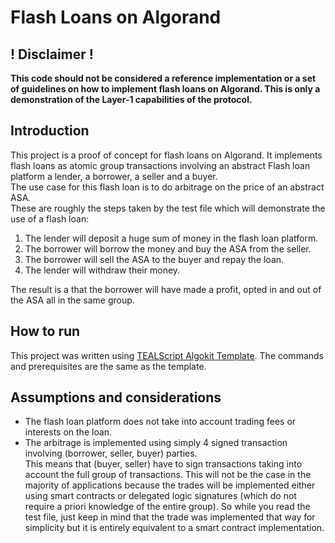 # Flash Loans on Algorand

## ! Disclaimer !
**This code should not be considered a reference implementation or a set of guidelines on how to implement
flash loans on Algorand. This is only a demonstration of the Layer-1 capabilities of the protocol.**

## Introduction
This project is a proof of concept for flash loans on Algorand. It implements flash loans as atomic group transactions
involving an abstract Flash loan platform a lender, a borrower, a seller and a buyer.  
The use case for this flash loan is to do arbitrage on the price of an abstract ASA.  
These are roughly the steps taken by the test file which will demonstrate the use of a flash loan:
1. The lender will deposit a huge sum of money in the flash loan platform.
2. The borrower will borrow the money and buy the ASA from the seller.
3. The borrower will sell the ASA to the buyer and repay the loan.
4. The lender will withdraw their money.

The result is a that the borrower will have made a profit, opted in and out of the ASA all in the same group.

## How to run
This project was written using [TEALScript Algokit Template](https://github.com/algorand-devrel/tealscript-algokit-template/).
The commands and prerequisites are the same as the template.

## Assumptions and considerations
- The flash loan platform does not take into account trading fees or interests on the loan.
- The arbitrage is implemented using simply 4 signed transaction involving (borrower, seller, buyer) parties.  
This means that (buyer, seller) have to sign transactions taking into account the full group of transactions.
This will not be the case in the majority of applications because the trades will be implemented either using
smart contracts or delegated logic signatures (which do not require a priori knowledge of the entire group).
So while you read the test file, just keep in mind that the trade was implemented that way for simplicity but
it is entirely equivalent to a smart contract implementation.